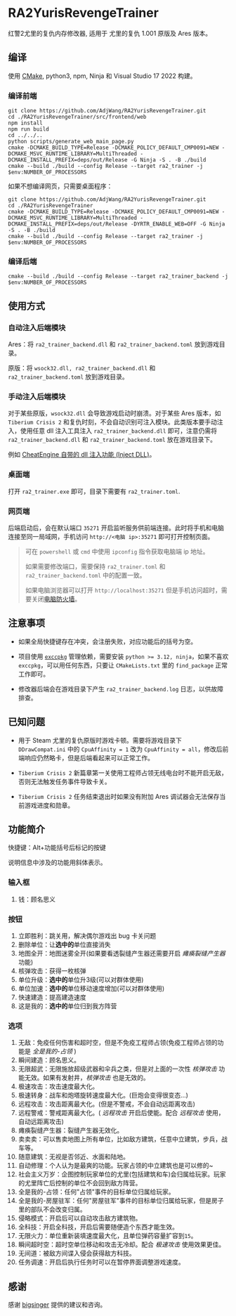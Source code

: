 # RA2YurisRevengeTrainer

红警2尤里的复仇内存修改器, 适用于 尤里的复仇 1.001 原版及 Ares 版本。

## 编译

使用 [CMake](https://cmake.org/), python3, npm, Ninja 和 Visual Studio 17 2022 构建。

### 编译前端

```
git clone https://github.com/AdjWang/RA2YurisRevengeTrainer.git
cd ./RA2YurisRevengeTrainer/src/frontend/web
npm install
npm run build
cd ../../..
python scripts/generate_web_main_page.py
cmake -DCMAKE_BUILD_TYPE=Release -DCMAKE_POLICY_DEFAULT_CMP0091=NEW -DCMAKE_MSVC_RUNTIME_LIBRARY=MultiThreaded -DCMAKE_INSTALL_PREFIX=deps/out/Release -G Ninja -S . -B ./build
cmake --build ./build --config Release --target ra2_trainer -j $env:NUMBER_OF_PROCESSORS
```

如果不想编译网页，只需要桌面程序：

```
git clone https://github.com/AdjWang/RA2YurisRevengeTrainer.git
cd ./RA2YurisRevengeTrainer
cmake -DCMAKE_BUILD_TYPE=Release -DCMAKE_POLICY_DEFAULT_CMP0091=NEW -DCMAKE_MSVC_RUNTIME_LIBRARY=MultiThreaded -DCMAKE_INSTALL_PREFIX=deps/out/Release -DYRTR_ENABLE_WEB=OFF -G Ninja -S . -B ./build
cmake --build ./build --config Release --target ra2_trainer -j $env:NUMBER_OF_PROCESSORS
```

### 编译后端

```
cmake --build ./build --config Release --target ra2_trainer_backend -j $env:NUMBER_OF_PROCESSORS
```

## 使用方式

### 自动注入后端模块

Ares：将 `ra2_trainer_backend.dll` 和 `ra2_trainer_backend.toml` 放到游戏目录。

原版：将 `wsock32.dll, ra2_trainer_backend.dll` 和 `ra2_trainer_backend.toml` 放到游戏目录。

### 手动注入后端模块

对于某些原版，`wsock32.dll` 会导致游戏启动时崩溃。对于某些 Ares 版本，如 `Tiberium Crisis 2` 和复仇时刻，不会自动识别可注入模块。此类版本要手动注入，使用任意 dll 注入工具注入 `ra2_trainer_backend.dll` 即可，注意仍需将 `ra2_trainer_backend.dll` 和 `ra2_trainer_backend.toml` 放在游戏目录下。

例如 [CheatEngine 自带的 dll 注入功能 (Inject DLL)](https://wiki.cheatengine.org/index.php?title=Help_File:Menus_and_Features)。

### 桌面端

打开 `ra2_trainer.exe` 即可，目录下需要有 `ra2_trainer.toml`.

### 网页端

后端启动后，会在默认端口 `35271` 开启监听服务供前端连接。此时将手机和电脑连接至同一局域网，手机访问 `http://<电脑 ip>:35271` 即可打开控制页面。

> 可在 `powershell` 或 `cmd` 中使用 `ipconfig` 指令获取电脑端 ip 地址。
> 
> 如果需要修改端口，需要保持 `ra2_trainer.toml` 和 `ra2_trainer_backend.toml` 中的配置一致。
> 
> 如果电脑浏览器可以打开 `http://localhost:35271` 但是手机访问超时，需要关闭[电脑防火墙](https://support.microsoft.com/en-us/windows/firewall-and-network-protection-in-the-windows-security-app-ec0844f7-aebd-0583-67fe-601ecf5d774f)。

## 注意事项

- 如果全局快捷键存在冲突，会注册失败，对应功能后的括号为空。

- 项目使用 [`exccpkg`](https://github.com/AdjWang/exccpkg) 管理依赖，需要安装 `python >= 3.12, ninja`，如果不喜欢 `exccpkg`，可以用任何东西，只要让 `CMakeLists.txt` 里的 `find_package` 正常工作即可。

- 修改器后端会在游戏目录下产生 `ra2_trainer_backend.log` 日志，以供故障排查。

## 已知问题

- 用于 Steam 尤里的复仇原版时游戏卡顿。需要将游戏目录下 `DDrawCompat.ini` 中的 `CpuAffinity = 1` 改为 `CpuAffinity = all`，修改后前端响应仍然略卡，但是后端看起来可以正常工作。

- `Tiberium Crisis 2` 新篇章第一关使用工程师占领无线电台时不能开启无敌，否则无法触发任务事件导致卡关。

- `Tiberium Crisis 2` 任务结束退出时如果没有附加 Ares 调试器会无法保存当前游戏进度和勋章。

## 功能简介

快捷键：Alt+功能括号后标记的按键

说明信息中涉及的功能用斜体表示。

### 输入框

1. 钱：顾名思义

### 按钮

1. 立即胜利：跳关用，解决偶尔游戏出 bug 卡关问题
2. 删除单位：让**选中的**单位直接消失
3. 地图全开：地图迷雾全开(如果要看透裂缝产生器还需要开启 *瘫痪裂缝产生器* 功能)
4. 核弹攻击：获得一枚核弹
5. 单位升级：**选中的**单位升3级(可以对群体使用)
6. 单位加速：**选中的**单位移动速度增加(可以对群体使用)
7. 快速建造：提高建造速度
8. 这是我的：**选中的**单位归到我方阵营

### 选项

1. 无敌：免疫任何伤害和超时空，但是不免疫工程师占领(免疫工程师占领的功能是 *全是我的-占领* )
2. 瞬间建造：顾名思义。
3. 无限超武：无限施放超级武器和伞兵之类，但是对上面的一次性 *核弹攻击* 功能无效。如果有发射井，*核弹攻击* 也是无效的。
4. 极速攻击：攻击速度最大化。
5. 极速转身：战车和炮塔旋转速度最大化。(巨炮会变得很变态...)
6. 远程攻击：攻击距离最大化。(但是不警戒，不会自动远距离攻击)
7. 远程警戒：警戒距离最大化。( *远程攻击* 开启后使能。配合 *远程攻击* 使用，自动远距离攻击)
8. 瘫痪裂缝产生器：裂缝产生器无效化。
9. 卖卖卖：可以售卖地图上所有单位，比如敌方建筑，任意中立建筑，步兵，战车等。
10. 随意建筑：无视是否邻近、水面和陆地。
11. 自动修理：个人认为是最爽的功能。玩家占领的中立建筑也是可以修的~
12. 社会主义万岁：企图控制玩家单位的尤里(包括建筑和车)会归属给玩家。玩家的尤里阵亡后控制的单位不会回到敌方阵营。
13. 全是我的-占领：任何"占领"事件的目标单位归属给玩家。
14. 全是我的-房屋驻军：任何"房屋驻军"事件的目标单位归属给玩家，但是房子里的部队不会改变归属。
15. 侵略模式：开启后可以自动攻击敌方建筑物。
16. 全科技：开启全科技，开启后需要随便造个东西才能生效。
17. 无限火力：单位重新装填速度最大化，且单位弹药容量扩容到`15`。
18. 瞬间超时空：超时空单位移动和攻击无冷却。配合 *极速攻击* 使用效果更佳。
19. 无间道：被敌方间谍入侵会获得敌方科技。
20. 任务调速：开启后执行任务时可以在暂停界面调整游戏速度。

## 感谢

感谢 [bigsinger](https://github.com/bigsinger/) 提供的建议和咨询。
